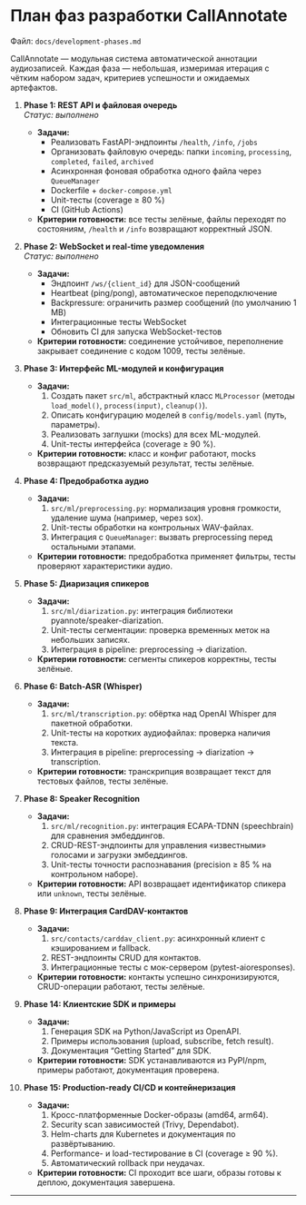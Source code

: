 # План фаз разработки CallAnnotate

Файл: `docs/development-phases.md`  

CallAnnotate — модульная система автоматической аннотации аудиозаписей. Каждая фаза — небольшая, измеримая итерация с чётким набором задач, критериев успешности и ожидаемых артефактов.

1. **Phase 1: REST API и файловая очередь**  
   _Статус: выполнено_  
   - **Задачи:**  
     - Реализовать FastAPI-эндпоинты `/health`, `/info`, `/jobs`  
     - Организовать файловую очередь: папки `incoming`, `processing`, `completed`, `failed`, `archived`  
     - Асинхронная фоновая обработка одного файла через `QueueManager`  
     - Dockerfile + `docker-compose.yml`  
     - Unit-тесты (coverage ≥ 80 %)  
     - CI (GitHub Actions)  
   - **Критерии готовности:** все тесты зелёные, файлы переходят по состояниям, `/health` и `/info` возвращают корректный JSON.

2. **Phase 2: WebSocket и real-time уведомления**  
   _Статус: выполнено_  
   - **Задачи:**  
     - Эндпоинт `/ws/{client_id}` для JSON-сообщений  
     - Heartbeat (ping/pong), автоматическое переподключение  
     - Backpressure: ограничить размер сообщений (по умолчанию 1 MB)  
     - Интеграционные тесты WebSocket  
     - Обновить CI для запуска WebSocket-тестов  
   - **Критерии готовности:** соединение устойчивое, переполнение закрывает соединение с кодом 1009, тесты зелёные.

3. **Phase 3: Интерфейс ML-модулей и конфигурация**  
   - **Задачи:**  
     1. Создать пакет `src/ml`, абстрактный класс `MLProcessor` (методы `load_model()`, `process(input)`, `cleanup()`).  
     2. Описать конфигурацию моделей в `config/models.yaml` (путь, параметры).  
     3. Реализовать заглушки (mocks) для всех ML-модулей.  
     4. Unit-тесты интерфейса (coverage ≥ 90 %).  
   - **Критерии готовности:** класс и конфиг работают, mocks возвращают предсказуемый результат, тесты зелёные.

4. **Phase 4: Предобработка аудио**  
   - **Задачи:**  
     1. `src/ml/preprocessing.py`: нормализация уровня громкости, удаление шума (например, через sox).  
     2. Unit-тесты обработки на контрольных WAV-файлах.  
     3. Интеграция с `QueueManager`: вызвать preprocessing перед остальными этапами.  
   - **Критерии готовности:** предобработка применяет фильтры, тесты проверяют характеристики аудио.

5. **Phase 5: Диаризация спикеров**  
   - **Задачи:**  
     1. `src/ml/diarization.py`: интеграция библиотеки pyannote/speaker-diarization.  
     2. Unit-тесты сегментации: проверка временных меток на небольших записях.  
     3. Интеграция в pipeline: preprocessing → diarization.  
   - **Критерии готовности:** сегменты спикеров корректны, тесты зелёные.

6. **Phase 6: Batch-ASR (Whisper)**  
   - **Задачи:**  
     1. `src/ml/transcription.py`: обёртка над OpenAI Whisper для пакетной обработки.  
     2. Unit-тесты на коротких аудиофайлах: проверка наличия текста.  
     3. Интеграция в pipeline: preprocessing → diarization → transcription.  
   - **Критерии готовности:** транскрипция возвращает текст для тестовых файлов, тесты зелёные.

7. **Phase 8: Speaker Recognition**  
   - **Задачи:**  
     1. `src/ml/recognition.py`: интеграция ECAPA-TDNN (speechbrain) для сравнения эмбеддингов.  
     2. CRUD-REST-эндпоинты для управления «известными» голосами и загрузки эмбеддингов.  
     3. Unit-тесты точности распознавания (precision ≥ 85 % на контрольном наборе).  
   - **Критерии готовности:** API возвращает идентификатор спикера или `unknown`, тесты зелёные.

8. **Phase 9: Интеграция CardDAV-контактов**  
   - **Задачи:**  
     1. `src/contacts/carddav_client.py`: асинхронный клиент с кэшированием и fallback.  
     2. REST-эндпоинты CRUD для контактов.  
     3. Интеграционные тесты с мок-сервером (pytest-aioresponses).  
   - **Критерии готовности:** контакты успешно синхронизируются, CRUD-операции работают, тесты зелёные.

9. **Phase 14: Клиентские SDK и примеры**  
    - **Задачи:**  
      1. Генерация SDK на Python/JavaScript из OpenAPI.  
      2. Примеры использования (upload, subscribe, fetch result).  
      3. Документация “Getting Started” для SDK.  
    - **Критерии готовности:** SDK устанавливаются из PyPI/npm, примеры работают, документация проверена.

10. **Phase 15: Production-ready CI/CD и контейнеризация**  
    - **Задачи:**  
      1. Кросс-платформенные Docker-образы (amd64, arm64).  
      2. Security scan зависимостей (Trivy, Dependabot).  
      3. Helm-charts для Kubernetes и документация по развёртыванию.  
      4. Performance- и load-тестирование в CI (coverage ≥ 90 %).  
      5. Автоматический rollback при неудачах.  
    - **Критерии готовности:** CI проходит все шаги, образы готовы к деплою, документация завершена.

---

